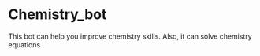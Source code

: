 # Chemistry_bot
This bot can help you improve chemistry skills. Also, it can solve chemistry equations
